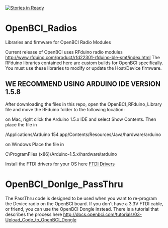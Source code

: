 [![Stories in Ready](https://badge.waffle.io/OpenBCI/OpenBCI_Radios.png?label=ready&title=Ready)](https://waffle.io/OpenBCI/OpenBCI_Radios)
# OpenBCI_Radios
Libraries and firmware for OpenBCI Radio Modules

Current release of OpenBCI uses RFduino radio modules
http://www.rfduino.com/product/rfd22301-rfduino-ble-smt/index.html
The RFduino libraries contained here are custom builds for OpenBCI specifically. You must use these libraries to modify or update the Host/Device firmware.

## WE RECOMMEND USING ARDUINO IDE VERSION 1.5.8

After downloading the files in this repo, open the OpenBCI_RFduino_Library file and move the RFduino folder to the following location:

on Mac, right click the Arduino 1.5.x IDE and select Show Contents.
Then place the file in

/Applications/Arduino 154.app/Contents/Resources/Java/hardware/arduino


on Windows
Place the file in 

C\ProgramFiles (x86)\Arduino-1.5.x\hardware\arduino

Install the FTDI drivers for your OS here [FTDI Drivers](www.ftdichip.com/drivers/vcp.htm)

# OpenBCI_Donlge_PassThru
The PassThru code is designed to be used when you want to re-program the Device radio on the OpenBCI board. If you don't have a 3.3V FTDI cable, or friend, you can use the OpenBCI Dongle instead. 
There is a tutorial that describes the process here
http://docs.openbci.com/tutorials/03-Upload_Code_to_OpenBCI_Dongle
